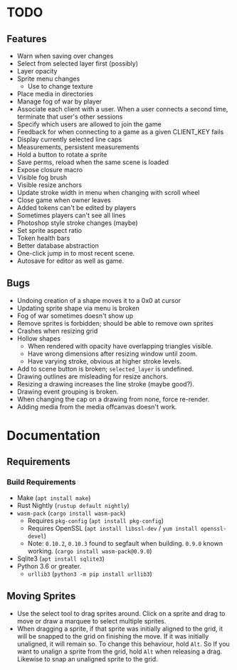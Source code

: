 # TODO

## Features
* Warn when saving over changes
* Select from selected layer first (possibly)
* Layer opacity
* Sprite menu changes
    * Use to change texture
* Place media in directories
* Manage fog of war by player
* Associate each client with a user. When a user connects a second time,
    terminate that user's other sessions
* Specify which users are allowed to join the game
* Feedback for when connecting to a game as a given CLIENT_KEY fails
* Display currently selected line caps
* Measurements, persistent measurements
* Hold a button to rotate a sprite
* Save perms, reload when the same scene is loaded
* Expose closure macro
* Visible fog brush
* Visible resize anchors
* Update stroke width in menu when changing with scroll wheel
* Close game when owner leaves
* Added tokens can't be edited by players
* Sometimes players can't see all lines 
* Photoshop style stroke changes (maybe)
* Set sprite aspect ratio
* Token health bars
* Better database abstraction
* One-click jump in to most recent scene.
* Autosave for editor as well as game.

## Bugs
* Undoing creation of a shape moves it to a 0x0 at cursor
* Updating sprite shape via menu is broken
* Fog of war sometimes doesn't show up
* Remove sprites is forbidden; should be able to remove own sprites
* Crashes when resizing grid
* Hollow shapes
    * When rendered with opacity have overlapping triangles visible.
    * Have wrong dimensions after resizing window until zoom.
    * Have varying stroke, obvious at higher stroke levels.
* Add to scene button is broken; `selected_layer` is undefined.
* Drawing outlines are misleading for resize anchors.
* Resizing a drawing increases the line stroke (maybe good?).
* Drawing event grouping is broken.
* When changing the cap on a drawing from none, force re-render.
* Adding media from the media offcanvas doesn't work.

# Documentation

## Requirements

### Build Requirements

* Make (`apt install make`)
* Rust Nightly (`rustup default nightly`)
* `wasm-pack` (`cargo install wasm-pack`)
    * Requires `pkg-config` (`apt install pkg-config`)
    * Requires OpenSSL (`apt install libssl-dev` / `yum install openssl-devel`)
    * Note: `0.10.2`, `0.10.3` found to segfault when building. `0.9.0` known
        working. (`cargo install wasm-pack@0.9.0`)
* Sqlite3 (`apt install sqlite3`)
* Python 3.6 or greater.
    * `urllib3` (`python3 -m pip install urllib3`)

## Moving Sprites

* Use the select tool to drag sprites around. Click on a sprite and drag to
    move or draw a marquee to select multiple sprites.
* When dragging a sprite, if that sprite was initially aligned to the grid, it
    will be snapped to the grid on finishing the move. If it was initially
    unaligned, it will remain so. To change this behaviour, hold `Alt`. So If
    you want to unalign a sprite from the grid, hold `Alt` when releasing a
    drag. Likewise to snap an unaligned sprite to the grid. 
